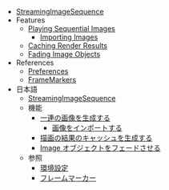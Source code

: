* [StreamingImageSequence](index.md)
* Features
    * [Playing Sequential Images](en/StreamingImageSequencePlayableAsset.md)
        * [Importing Images](en/ImportingImages.md)
    * [Caching Render Results](en/RenderCachePlayableAsset.md)
    * [Fading Image Objects](en/FaderPlayableAsset.md)
* References
    * [Preferences](en/Preferences.md)
    * [FrameMarkers](en/FrameMarkers.md)
* 日本語
    * [StreamingImageSequence](jp/index.md)
    * 機能
        * [一連の画像を生成する](jp/StreamingImageSequencePlayableAsset.md)
            * [画像をインポートする](jp/ImportingImages.md)
        * [描画の結果のキャッシュを生成する](jp/RenderCachePlayableAsset.md)
        * [Image オブジェクトをフェードさせる](jp/FaderPlayableAsset.md)
    * 参照
      * [環境設定](jp/Preferences.md)
      * [フレームマーカー](jp/FrameMarkers.md)
